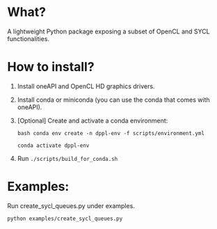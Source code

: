 What?
====
A lightweight Python package exposing a subset of OpenCL and SYCL
functionalities.


How to install?
===
1. Install oneAPI and OpenCL HD graphics drivers.
2. Install conda or miniconda (you can use the conda that comes with oneAPI).
3. [Optional] Create and activate a conda environment:

    `bash conda env create -n dppl-env -f scripts/environment.yml`

    `conda activate dppl-env`
4. Run `./scripts/build_for_conda.sh`

Examples:
===
   Run create_sycl_queues.py under examples.

   `python examples/create_sycl_queues.py`
